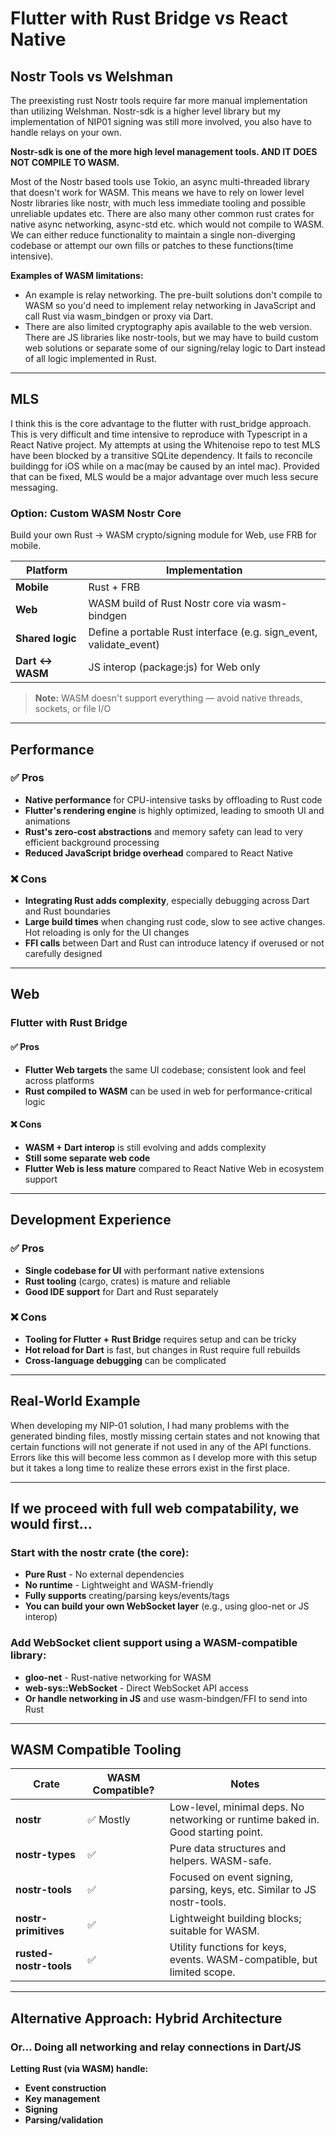 # Flutter with Rust Bridge vs React Native

## Nostr Tools vs Welshman

The preexisting rust Nostr tools require far more manual implementation than utilizing Welshman. Nostr-sdk is a higher level library but my implementation of NIP01 signing was still more involved, you also have to handle relays on your own.

**Nostr-sdk is one of the more high level management tools. AND IT DOES NOT COMPILE TO WASM.**

Most of the Nostr based tools use Tokio, an async multi-threaded library that doesn't work for WASM. This means we have to rely on lower level Nostr libraries like nostr, with much less immediate tooling and possible unreliable updates etc. There are also many other common rust crates for native async networking, async-std etc. which would not compile to WASM. We can either reduce functionality to maintain a single non-diverging codebase or attempt our own fills or patches to these functions(time intensive).

**Examples of WASM limitations:**
- An example is relay networking. The pre-built solutions don't compile to WASM so you'd need to implement relay networking in JavaScript and call Rust via wasm_bindgen or proxy via Dart.
- There are also limited cryptography apis available to the web version. There are JS libraries like nostr-tools, but we may have to build custom web solutions or separate some of our signing/relay logic to Dart instead of all logic implemented in Rust.

---

## MLS

I think this is the core advantage to the flutter with rust_bridge approach. This is very difficult and time intensive to reproduce with Typescript in a React Native project. My attempts at using the Whitenoise repo to test MLS have been blocked by a transitive SQLite dependency. It fails to reconcile buildingg for iOS while on a mac(may be caused by an intel mac). Provided that can be fixed, MLS would be a major advantage over much less secure messaging.

### Option: Custom WASM Nostr Core

Build your own Rust → WASM crypto/signing module for Web, use FRB for mobile.

| Platform | Implementation |
|----------|----------------|
| **Mobile** | Rust + FRB |
| **Web** | WASM build of Rust Nostr core via wasm-bindgen |
| **Shared logic** | Define a portable Rust interface (e.g. sign_event, validate_event) |
| **Dart ↔ WASM** | JS interop (package:js) for Web only |

> **Note:** WASM doesn't support everything — avoid native threads, sockets, or file I/O

---

## Performance

### ✅ Pros
- **Native performance** for CPU-intensive tasks by offloading to Rust code
- **Flutter's rendering engine** is highly optimized, leading to smooth UI and animations
- **Rust's zero-cost abstractions** and memory safety can lead to very efficient background processing
- **Reduced JavaScript bridge overhead** compared to React Native

### ❌ Cons
- **Integrating Rust adds complexity**, especially debugging across Dart and Rust boundaries
- **Large build times** when changing rust code, slow to see active changes. Hot reloading is only for the UI changes
- **FFI calls** between Dart and Rust can introduce latency if overused or not carefully designed

---

## Web

### Flutter with Rust Bridge

#### ✅ Pros
- **Flutter Web targets** the same UI codebase; consistent look and feel across platforms
- **Rust compiled to WASM** can be used in web for performance-critical logic

#### ❌ Cons
- **WASM + Dart interop** is still evolving and adds complexity
- **Still some separate web code**
- **Flutter Web is less mature** compared to React Native Web in ecosystem support

---

## Development Experience

### ✅ Pros
- **Single codebase for UI** with performant native extensions
- **Rust tooling** (cargo, crates) is mature and reliable
- **Good IDE support** for Dart and Rust separately

### ❌ Cons
- **Tooling for Flutter + Rust Bridge** requires setup and can be tricky
- **Hot reload for Dart** is fast, but changes in Rust require full rebuilds
- **Cross-language debugging** can be complicated

---

## Real-World Example

When developing my NIP-01 solution, I had many problems with the generated binding files, mostly missing certain states and not knowing that certain functions will not generate if not used in any of the API functions. Errors like this will become less common as I develop more with this setup but it takes a long time to realize these errors exist in the first place.

---

## If we proceed with full web compatability, we would first...

### **Start with the nostr crate (the core):**
- **Pure Rust** - No external dependencies
- **No runtime** - Lightweight and WASM-friendly
- **Fully supports** creating/parsing keys/events/tags
- **You can build your own WebSocket layer** (e.g., using gloo-net or JS interop)

### **Add WebSocket client support using a WASM-compatible library:**
- **gloo-net** - Rust-native networking for WASM
- **web-sys::WebSocket** - Direct WebSocket API access
- **Or handle networking in JS** and use wasm-bindgen/FFI to send into Rust

---

## WASM Compatible Tooling

| Crate | WASM Compatible? | Notes |
|-------|------------------|-------|
| **nostr** | ✅ Mostly | Low-level, minimal deps. No networking or runtime baked in. Good starting point. |
| **nostr-types** | ✅ | Pure data structures and helpers. WASM-safe. |
| **nostr-tools** | ✅ | Focused on event signing, parsing, keys, etc. Similar to JS nostr-tools. |
| **nostr-primitives** | ✅ | Lightweight building blocks; suitable for WASM. |
| **rusted-nostr-tools** | ✅ | Utility functions for keys, events. WASM-compatible, but limited scope. |

---

## Alternative Approach: Hybrid Architecture

### **Or...** Doing all networking and relay connections in Dart/JS

**Letting Rust (via WASM) handle:**
- **Event construction**
- **Key management**
- **Signing**
- **Parsing/validation**
